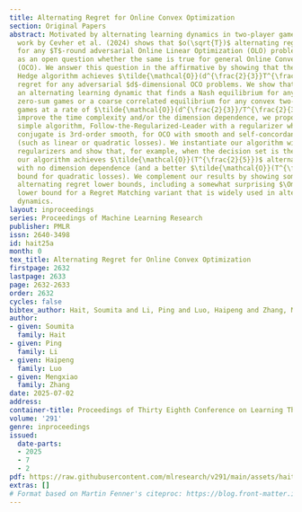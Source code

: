 ```yaml
---
title: Alternating Regret for Online Convex Optimization
section: Original Papers
abstract: Motivated by alternating learning dynamics in two-player games, a recent
  work by Cevher et al. (2024) shows that $o(\sqrt{T})$ alternating regret is possible
  for any $T$-round adversarial Online Linear Optimization (OLO) problem, and left
  as an open question whether the same is true for general Online Convex Optimization
  (OCO). We answer this question in the affirmative by showing that the continuous
  Hedge algorithm achieves $\tilde{\mathcal{O}}(d^{\frac{2}{3}}T^{\frac{1}{3}})$ alternating
  regret for any adversarial $d$-dimensional OCO problems. We show that this implies
  an alternating learning dynamic that finds a Nash equilibrium for any convex-concave
  zero-sum games or a coarse correlated equilibrium for any convex two-player general-sum
  games at a rate of $\tilde{\mathcal{O}}(d^{\frac{2}{3}}/T^{\frac{2}{3}})$. To further
  improve the time complexity and/or the dimension dependence, we propose another
  simple algorithm, Follow-the-Regularized-Leader with a regularizer whose convex
  conjugate is 3rd-order smooth, for OCO with smooth and self-concordant loss functions
  (such as linear or quadratic losses). We instantiate our algorithm with different
  regularizers and show that, for example, when the decision set is the $\ell_2$ ball,
  our algorithm achieves $\tilde{\mathcal{O}}(T^{\frac{2}{5}})$ alternating regret
  with no dimension dependence (and a better $\tilde{\mathcal{O}}(T^{\frac{1}{3}})$
  bound for quadratic losses). We complement our results by showing some algorithm-specific
  alternating regret lower bounds, including a somewhat surprising $\Omega(\sqrt{T})$
  lower bound for a Regret Matching variant that is widely used in alternating learning
  dynamics.
layout: inproceedings
series: Proceedings of Machine Learning Research
publisher: PMLR
issn: 2640-3498
id: hait25a
month: 0
tex_title: Alternating Regret for Online Convex Optimization
firstpage: 2632
lastpage: 2633
page: 2632-2633
order: 2632
cycles: false
bibtex_author: Hait, Soumita and Li, Ping and Luo, Haipeng and Zhang, Mengxiao
author:
- given: Soumita
  family: Hait
- given: Ping
  family: Li
- given: Haipeng
  family: Luo
- given: Mengxiao
  family: Zhang
date: 2025-07-02
address:
container-title: Proceedings of Thirty Eighth Conference on Learning Theory
volume: '291'
genre: inproceedings
issued:
  date-parts:
  - 2025
  - 7
  - 2
pdf: https://raw.githubusercontent.com/mlresearch/v291/main/assets/hait25a/hait25a.pdf
extras: []
# Format based on Martin Fenner's citeproc: https://blog.front-matter.io/posts/citeproc-yaml-for-bibliographies/
---
```


